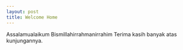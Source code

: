 ```yaml
---
layout: post
title: Welcome Home
---
```


Assalamualaikum Bismillahirrahmanirrahim Terima kasih banyak atas kunjungannya.
